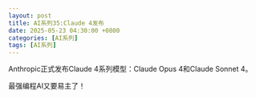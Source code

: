```yaml
---
layout: post
title: AI系列35:Claude 4发布
date: 2025-05-23 04:30:00 +0800
categories: [AI系列]
tags: [AI系列]
---
```

Anthropic正式发布Claude 4系列模型：Claude Opus 4和Claude Sonnet 4。

最强编程AI又要易主了！